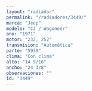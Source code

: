 ```yaml
---
layout: "radiador"
permalink: "/radiadores/3449/"
marca: "Jeep"
modelo: "CJ / Wagoneer"
ano: "1971"
motor: "232, 252"
transmision: "Automática"
parte: "5939"
clima: "Con clima"
alto: "14 9/16"
ancho: "24 3/8"
observaciones: ""
id: "3449"
---
```


